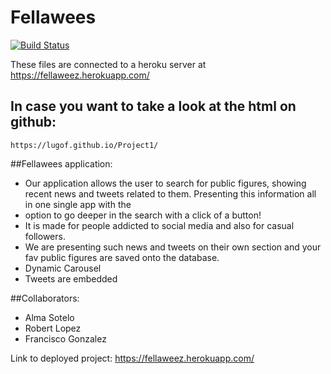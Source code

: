 Fellawees
===========

[![Build Status](https://travis-ci.org/iamcal/oembed.svg?branch=master)](https://travis-ci.org/iamcal/oembed)

These files are connected to a heroku server at
<a href="https://fellaweez.herokuapp.com/">https://fellaweez.herokuapp.com/</a> 


## In case you want to take a look at the html on github:

    https://lugof.github.io/Project1/


##Fellawees application:

* Our application allows the user to search for public figures, showing recent news and tweets related to them. Presenting this information all in one single app with the
* option to go deeper in the search with a click of a button!
* It is made for people addicted to social media and also for casual followers.
* We are presenting such news and tweets on their own section and your fav public figures are saved onto the database.
* Dynamic Carousel
* Tweets are embedded


##Collaborators:
* Alma Sotelo
* Robert Lopez
* Francisco Gonzalez

Link to deployed project: https://fellaweez.herokuapp.com/
